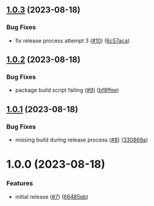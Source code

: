 ## [1.0.3](https://github.com/shtaif/iterified/compare/v1.0.2...v1.0.3) (2023-08-18)


### Bug Fixes

* fix release process attempt 3 ([#10](https://github.com/shtaif/iterified/issues/10)) ([6c57aca](https://github.com/shtaif/iterified/commit/6c57acabd63e5f0f06c7526e2d3dba1e90115bdc))

## [1.0.2](https://github.com/shtaif/iterified/compare/v1.0.1...v1.0.2) (2023-08-18)


### Bug Fixes

* package build script failing ([#9](https://github.com/shtaif/iterified/issues/9)) ([bf8ffee](https://github.com/shtaif/iterified/commit/bf8ffeebd4dcdc5ce1ed170c85283ca7a7d7ba66))

## [1.0.1](https://github.com/shtaif/iterified/compare/v1.0.0...v1.0.1) (2023-08-18)


### Bug Fixes

* missing build during release process ([#8](https://github.com/shtaif/iterified/issues/8)) ([330869a](https://github.com/shtaif/iterified/commit/330869a21a1e42dd586b96783606153dfacd844c))

# 1.0.0 (2023-08-18)


### Features

* initial release ([#7](https://github.com/shtaif/iterified/issues/7)) ([66485eb](https://github.com/shtaif/iterified/commit/66485eb05e24c5f8262da1342febdcba635c8664))
